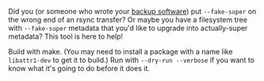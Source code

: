 Did you (or someone who wrote your [backup software](https://github.com/SolraBizna/slugger-stuff)) put `--fake-super` on the wrong end of an rsync transfer? Or maybe you have a filesystem tree with `--fake-super` metadata that you'd like to upgrade into actually-super metadata? This tool is here to help!

Build with make. (You may need to install a package with a name like `libattr1-dev` to get it to build.) Run with `--dry-run --verbose` if you want to know what it's going to do before it does it.
